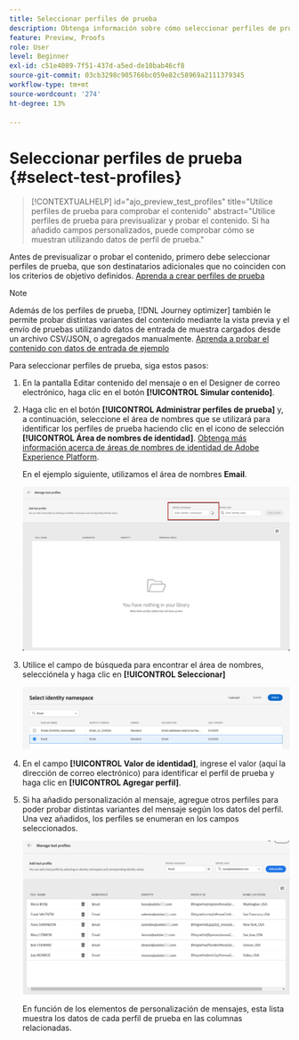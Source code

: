```yaml
---
title: Seleccionar perfiles de prueba
description: Obtenga información sobre cómo seleccionar perfiles de prueba para previsualizar y probar contenido.
feature: Preview, Proofs
role: User
level: Beginner
exl-id: c51e4089-7f51-437d-a5ed-de10bab46cf8
source-git-commit: 03cb3298c905766bc059e82c58969a2111379345
workflow-type: tm+mt
source-wordcount: '274'
ht-degree: 13%

---
```


# Seleccionar perfiles de prueba {#select-test-profiles}

>[!CONTEXTUALHELP]
>id="ajo_preview_test_profiles"
>title="Utilice perfiles de prueba para comprobar el contenido"
>abstract="Utilice perfiles de prueba para previsualizar y probar el contenido. Si ha añadido campos personalizados, puede comprobar cómo se muestran utilizando datos de perfil de prueba."

Antes de previsualizar o probar el contenido, primero debe seleccionar perfiles de prueba, que son destinatarios adicionales que no coinciden con los criterios de objetivo definidos. [Aprenda a crear perfiles de prueba](../audience/creating-test-profiles.md)

>[!NOTE]
>
>Además de los perfiles de prueba, [!DNL Journey optimizer] también le permite probar distintas variantes del contenido mediante la vista previa y el envío de pruebas utilizando datos de entrada de muestra cargados desde un archivo CSV/JSON, o agregados manualmente. [Aprenda a probar el contenido con datos de entrada de ejemplo](../test-approve/simulate-sample-input.md)

Para seleccionar perfiles de prueba, siga estos pasos:

1. En la pantalla Editar contenido del mensaje o en el Designer de correo electrónico, haga clic en el botón **[!UICONTROL Simular contenido]**.

1. Haga clic en el botón **[!UICONTROL Administrar perfiles de prueba]** y, a continuación, seleccione el área de nombres que se utilizará para identificar los perfiles de prueba haciendo clic en el icono de selección **[!UICONTROL Área de nombres de identidad]**. [Obtenga más información acerca de áreas de nombres de identidad de Adobe Experience Platform](../audience/get-started-identity.md).

   En el ejemplo siguiente, utilizamos el área de nombres **Email**.

   ![](../email/assets/previewselect-namespace.png)

1. Utilice el campo de búsqueda para encontrar el área de nombres, selecciónela y haga clic en **[!UICONTROL Seleccionar]**

   ![](../email/assets/preview-email-namespace.png)

1. En el campo **[!UICONTROL Valor de identidad]**, ingrese el valor (aquí la dirección de correo electrónico) para identificar el perfil de prueba y haga clic en **[!UICONTROL Agregar perfil]**.

   <!--![](assets/preview-identity-value.png)-->

1. Si ha añadido personalización al mensaje, agregue otros perfiles para poder probar distintas variantes del mensaje según los datos del perfil. Una vez añadidos, los perfiles se enumeran en los campos seleccionados.

   ![](../email/assets/preview-profile-list.png)

   En función de los elementos de personalización de mensajes, esta lista muestra los datos de cada perfil de prueba en las columnas relacionadas.
